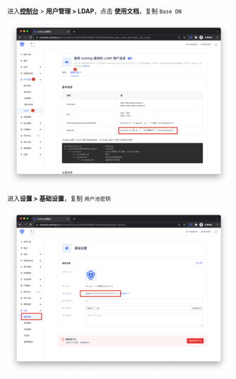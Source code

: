 <IntegrationDetailCard :title="`从 ${$localeConfig.brandName} 中获取 LDAP 配置信息`">

进入[**控制台**](https://console.authing.cn) > **用户管理 &gt; LDAP**，点击 **使用文档**，复制 `Base DN`

<img src="../../images/integration/ldap-coding/1-1.png" class="md-img-padding" />

进入**设置 &gt; 基础设置**，复制 `用户池密钥`

<img src="../../images/integration/ldap-coding/1-2.png" class="md-img-padding" />

</IntegrationDetailCard>
